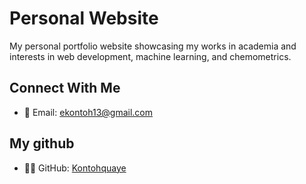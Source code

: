 # Personal Website

My personal portfolio website showcasing my works in academia and interests in web development, machine learning, and chemometrics.

<!-- ## Live Site
🔗 [https://yourwebsiteurl.com](https://yourwebsiteurl.com) -->

## Connect With Me

- 📧 Email: [ekontoh13@gmail.com](mailto:ekontoh13@gmail.com)

## My github

- 👨‍💻 GitHub: [Kontohquaye](https://github.com/Kontohquaye)
